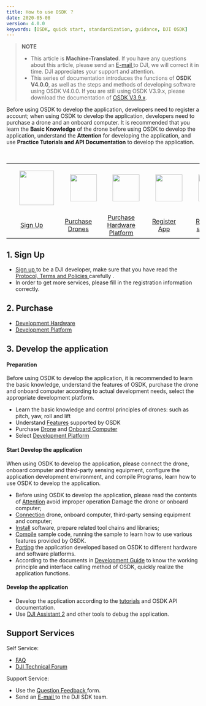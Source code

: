 ```yaml
---
title: How to use OSDK ？
date: 2020-05-08
version: 4.0.0
keywords: [OSDK, quick start, standardization, guidance, DJI OSDK]
---
```

> **NOTE** 
> * This article is **Machine-Translated**. If you have any questions about this article, please send an <a href="mailto:dev@dji.com">E-mail </a>to DJI, we will correct it in time. DJI appreciates your support and attention.
> * This series of documentation introduces the functions of **OSDK V4.0.0**, as well as the steps and methods of developing software using OSDK V4.0.0. If you are still using OSDK V3.9.x, please download the documentation of [OSDK V3.9.x](https://terra-1-g.djicdn.com/71a7d383e71a4fb8887a310eb746b47f/osdk/OSDK-3.9.0.zip).

Before using OSDK to develop the application, developers need to register a account; when using OSDK to develop the application, developers need to purchase a drone and an onboard computer. It is recommended that you learn the **Basic Knowledge** of the drone before using OSDK to develop the application, understand the **Attention** for developing the application, and use **Practice Tutorials and API Documentation** to develop the application.

<div>
<table>
<tbody>
  <tr>
   <td style="border-right: none; border-left: none;"> <div> <p> <span>
      <img src="../../images/how-to-use/1.png" width="90" style="vertical-align: middle" alt/> </span> </p> </div> </td> </td>
       <td style="border-right: none; border-left: none;"> <div> <p> <span>
      <img src="../../images/how-to-use/2.png" width="70" style="vertical-align: middle" alt/> </span> </p> </div> </td> </td>
        <td style="border-right: none; border-left: none;"> <div> <p> <span>
      <img src="../../images/how-to-use/3.png" width="70" style="vertical-align: middle" alt/> </span> </p> </div> </td> </td>
         <td style="border-right: none; border-left: none;"> <div> <p> <span>
      <img src="../../images/how-to-use/4.png" width="70" style="vertical-align: middle" alt/> </span> </p> </div> </td> </td>
         <td style="border-right: none; border-left: none;"> <div> <p> <span>
      <img src="../../images/how-to-use/5.png" width="70" style="vertical-align: middle" alt/> </span> </p> </div> </td> </td>
         <td style="border-right: none; border-left: none;"> <div> <p> <span>
      <img src="../../images/how-to-use/6.png" height="90" width="90" style="vertical-align: middle" alt/> </span> </p> </div> </td> </td>
  </tr>
  <tr>
   <td style="text-align: center"> <a href="https://account.dji.com/register?appId=dji_sdk&backUrl=https%3A%2F%2Fdeveloper.dji.com%2Fuser&locale=en_US" target="_ blank"> Sign Up</a> </td>
   <td style="text-align: center"> <a href="https://www.dji.com/cn/products/compare-m200-series?site=brandsite&from=nav" target="_blank">Purchase Drones </a> </td>
   <td style="text-align: center"> <a href="../purchaseguide/hardware.html"> Purchase Hardware Platform </a> </td>
   <td style="text-align: center"> <a href="https://developer.dji.com/user/apps/#allhtml">Register App</a> </td>
   <td style="text-align: center"> <a href="../quickstart/run-the-sample.html"> Run the sample </a> </td>
   <td style="text-align: center"> <a href="../quickstart/simulate-and-debug.html"> Simulation and Debugging </a> </td>
  </tr>
</tbody>
</table>
</div>


## 1. Sign Up

* <a href="https://account.dji.com/register?appId=dji_sdk&backUrl=https%3A%2F%2Fdeveloper.dji.com%2Fuser&locale=en_US" target="_blank"> Sign up </a> to be a DJI developer, make sure that you have read the <a href="https://developer.dji.com/cn/policies/privacy/"> Protocol, Terms and Policies </a> carefully .
* In order to get more services, please fill in the registration information correctly.

## 2. Purchase

* [Development Hardware](../purchaseguide/hardware.html)
* [Development Platform](../purchaseguide/development-platform.html)

## 3. Develop the application
#### Preparation
Before using OSDK to develop the application, it is recommended to learn the basic knowledge, understand the features of OSDK, purchase the drone and onboard computer according to actual development needs, select the appropriate development platform.

* Learn the basic knowledge and control principles of drones: such as pitch, yaw, roll and lift
* Understand [Features](./feature-list.html) supported by OSDK
* Purchase [Drone](../purchaseguide/hardware.html) and [Onboard Computer](../purchaseguide/hardware.html)
* Select [Development Platform](../purchaseguide/development-platform.html)

#### Start Develop the application
When using OSDK to develop the application, please connect the drone, onboard computer and third-party sensing equipment, configure the application development environment, and compile Programs, learn how to use OSDK to develop the application.

* Before using OSDK to develop the application, please read the contents of [Attention](../quickstart/attention.html) avoid improper operation Damage the drone or onboard computer;
* [Connection](../quickstart/device-connection.html) drone, onboard computer, third-party sensing equipment and computer;
* [Install](../quickstart/development-environment.html) software, prepare related tool chains and libraries;
* [Compile](../quickstart/run-the-sample.html) sample code, running the sample to learn how to use various features provided by OSDK.
* [Porting](../quickstart/porting.html) the application developed based on OSDK to different hardware and software platforms.
* According to the documents in [Development Guide](../quickstart/integrateOSDK.html) to know the working principle and interface calling method of OSDK, quickly realize the application functions.

#### Develop the application


* Develop the application according to the [tutorials](../tutorial/basic-control.html) and OSDK API documentation.
* Use [DJI Assistant 2](https://www.dji.com/cn/downloads) and other tools to debug the application.


## Support Services
Self Service:
* <a href="https://developer.dji.com/payload-sdk/documentation/faq/index.html"> FAQ </a>
* <a href="https://forum.dji.com/forum-139-1.html?from=developer"> DJI Technical Forum </a>

Support Service:
* Use the <a href="https://formcrafts.com/a/dji-developer-feedback-en"> Question Feedback </a> form.
* Send an <a href="mailto:dev@dji.com"> E-mail </a> to the DJI SDK team.
